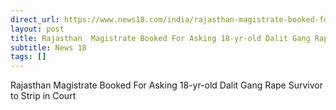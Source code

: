 ```yaml
---
direct_url: https://www.news18.com/india/rajasthan-magistrate-booked-for-asking-18-yr-old-dalit-gang-rape-survivor-to-strip-in-court-8838383.html
layout: post
title: Rajasthan  Magistrate Booked For Asking 18-yr-old Dalit Gang Rape Survivor to Strip in Court
subtitle: News 18
tags: []
---
```


Rajasthan  Magistrate Booked For Asking 18-yr-old Dalit Gang Rape Survivor to Strip in Court
